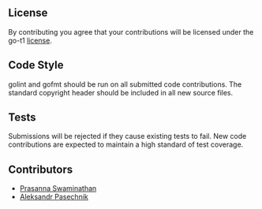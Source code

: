 ## License
By contributing you agree that your contributions will be licensed under the go-t1 [license](LICENSE).

## Code Style

golint and gofmt should be run on all submitted code contributions. The standard copyright header should be included in all new source files.

## Tests

Submissions will be rejected if they cause existing tests to fail. New code contributions are expected to maintain a high standard of test coverage.

## Contributors

- [Prasanna Swaminathan](https://github.com/pswaminathan)
- [Aleksandr Pasechnik](https://github.com/apiarian)
